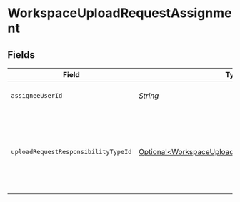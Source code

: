 # WorkspaceUploadRequestAssignment


## Fields

| Field                                                                                                                      | Type                                                                                                                       | Required                                                                                                                   | Description                                                                                                                |
| -------------------------------------------------------------------------------------------------------------------------- | -------------------------------------------------------------------------------------------------------------------------- | -------------------------------------------------------------------------------------------------------------------------- | -------------------------------------------------------------------------------------------------------------------------- |
| `assigneeUserId`                                                                                                           | *String*                                                                                                                   | :heavy_check_mark:                                                                                                         | The ID of the assigned user                                                                                                |
| `uploadRequestResponsibilityTypeId`                                                                                        | [Optional\<WorkspaceUploadRequestResponsibilityType>](../../models/components/WorkspaceUploadRequestResponsibilityType.md) | :heavy_minus_sign:                                                                                                         | Enum representing the responsibility type for a workspace upload request assignment                                        |